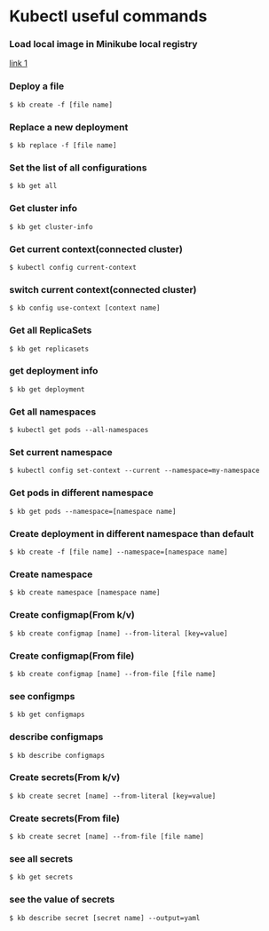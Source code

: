 # Kubectl useful commands

### Load local image in Minikube local registry
[link 1](https://stackoverflow.com/questions/42564058/how-to-use-local-docker-images-with-minikube)

### Deploy a file 
` $ kb create -f [file name] `

### Replace a new deployment
` $ kb replace -f [file name] `

### Set the list of all configurations
` $ kb get all `

### Get cluster info
`$ kb get cluster-info`

### Get current context(connected cluster)
`$ kubectl config current-context`

### switch current context(connected cluster)
`$ kb config use-context [context name]`

### Get all ReplicaSets
`$ kb get replicasets`

### get deployment info
`$ kb get deployment`

### Get all namespaces
`$ kubectl get pods --all-namespaces `

### Set current namespace
`$ kubectl config set-context --current --namespace=my-namespace`

### Get pods in different namespace
`$ kb get pods --namespace=[namespace name]`

### Create deployment in different namespace than default 
`$ kb create -f [file name] --namespace=[namespace name]`

### Create namespace
`$ kb create namespace [namespace name]`


### Create configmap(From k/v)
`$ kb create configmap [name] --from-literal [key=value]`

### Create configmap(From file)
`$ kb create configmap [name] --from-file [file name]`


### see configmps
`$ kb get configmaps`

### describe configmaps
`$ kb describe configmaps`

### Create secrets(From k/v)
`$ kb create secret [name] --from-literal [key=value]`

### Create secrets(From file)
`$ kb create secret [name] --from-file [file name]`


### see all secrets
`$ kb get secrets`


### see the value of secrets
`$ kb describe secret [secret name] --output=yaml`





